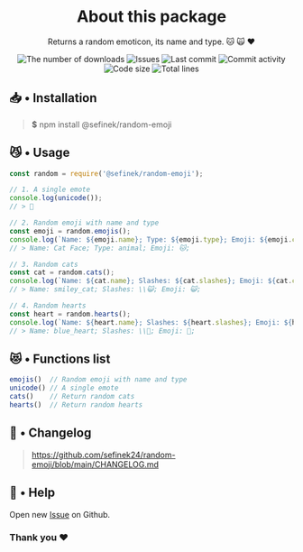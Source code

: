 <div align="center">
    <h1>About this package</h1>
    <p>Returns a random emoticon, its name and type. 🐱 🙀 ❤️</p>
    <a href="https://www.npmjs.com/package/@sefinek/random-emoji" target="_blank" title="random-emoji - npm" style="text-decoration:none">
        <img src="https://img.shields.io/npm/dt/@sefinek/random-emoji.svg?maxAge=3600" alt="The number of downloads">
        <img src="https://img.shields.io/github/issues/sefinek24/random-emoji" alt="Issues">
        <img src="https://img.shields.io/github/last-commit/sefinek24/random-emoji" alt="Last commit">
        <img src="https://img.shields.io/github/commit-activity/w/sefinek24/random-emoji" alt="Commit activity">
        <img src="https://img.shields.io/github/languages/code-size/sefinek24/random-emoji" alt="Code size">
        <img src="https://img.shields.io/tokei/lines/github/sefinek24/random-emoji" alt="Total lines">
    </a>
</div>

## 📥 • Installation
> **$** npm install @sefinek/random-emoji

## 😼 • Usage
```js
const random = require('@sefinek/random-emoji');

// 1. A single emote
console.log(unicode());
// > 🥰

// 2. Random emoji with name and type
const emoji = random.emojis();
console.log(`Name: ${emoji.name}; Type: ${emoji.type}; Emoji: ${emoji.content};`);
// > Name: Cat Face; Type: animal; Emoji: 🐱;

// 3. Random cats
const cat = random.cats();
console.log(`Name: ${cat.name}; Slashes: ${cat.slashes}; Emoji: ${cat.content};`);
// > Name: smiley_cat; Slashes: \\😺; Emoji: 😺;

// 4. Random hearts
const heart = random.hearts();
console.log(`Name: ${heart.name}; Slashes: ${heart.slashes}; Emoji: ${heart.content};`);
// > Name: blue_heart; Slashes: \\💙; Emoji: 💙;
```

## 😻 • Functions list
```js
emojis()  // Random emoji with name and type
unicode() // A single emote
cats()    // Return random cats
hearts()  // Return random hearts
```

## 📝 • Changelog
> <a href="https://github.com/sefinek24/random-emoji/blob/main/CHANGELOG.md" target="_blank" title="random-emoji/CHANGELOG.md at main · sefinek24/random-emoji">https://github.com/sefinek24/random-emoji/blob/main/CHANGELOG.md</a>

## 🤝 • Help
Open new <a href="https://github.com/sefinek24/random-emoji/issues/new/choose" target="_blank">Issue</a> on Github.  
  
### Thank you ❤️